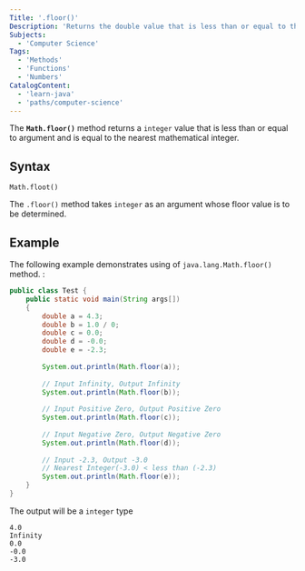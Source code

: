 ```yaml
---
Title: '.floor()'
Description: 'Returns the double value that is less than or equal to the argument and is equal to the nearest mathematical integer.'
Subjects:
  - 'Computer Science'
Tags:
  - 'Methods'
  - 'Functions'
  - 'Numbers'
CatalogContent:
  - 'learn-java'
  - 'paths/computer-science'
---
```


The **`Math.floor()`** method returns a  `integer` value that is less than or equal to argument and is equal to the nearest mathematical integer.

## Syntax

```pseudo
Math.floot()
```

The `.floor()` method takes `integer` as an argument whose floor value is to be determined.

## Example

The following example demonstrates using  of `java.lang.Math.floor()` method. 
:

```java
public class Test {
    public static void main(String args[]) 
    { 
        double a = 4.3; 
        double b = 1.0 / 0; 
        double c = 0.0; 
        double d = -0.0; 
        double e = -2.3; 
  
        System.out.println(Math.floor(a)); 
  
        // Input Infinity, Output Infinity 
        System.out.println(Math.floor(b)); 
  
        // Input Positive Zero, Output Positive Zero 
        System.out.println(Math.floor(c)); 
  
        // Input Negative Zero, Output Negative Zero 
        System.out.println(Math.floor(d)); 
  
        // Input -2.3, Output -3.0 
        // Nearest Integer(-3.0) < less than (-2.3) 
        System.out.println(Math.floor(e)); 
    } 
}
```

The output will be a `integer` type
```
4.0
Infinity
0.0
-0.0
-3.0
```
